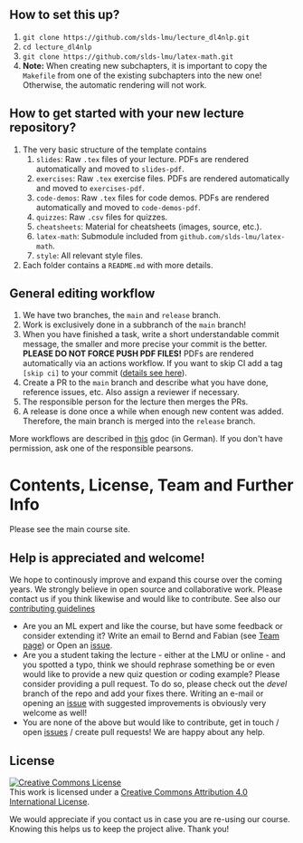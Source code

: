 ## How to set this up?

1. `git clone https://github.com/slds-lmu/lecture_dl4nlp.git`
2. `cd lecture_dl4nlp`
3. `git clone https://github.com/slds-lmu/latex-math.git`
4. __Note:__ When creating new subchapters, it is important to copy the `Makefile` from one of the existing subchapters into the new one! Otherwise, the automatic rendering will not work.

## How to get started with your new lecture repository?

1. The very basic structure of the template contains
    1. `slides`: Raw `.tex` files of your lecture. PDFs are rendered automatically and moved to `slides-pdf`.
    1. `exercises`: Raw `.tex` exercise files. PDFs are rendered automatically and moved to `exercises-pdf`.
    1. `code-demos`: Raw `.tex` files for code demos. PDFs are rendered automatically and moved to `code-demos-pdf`.
    1. `quizzes`: Raw `.csv` files for quizzes.
    1. `cheatsheets`: Material for cheatsheets (images, source, etc.).
    1. `latex-math`: Submodule included from `github.com/slds-lmu/latex-math`.
    1. `style`: All relevant style files.
1. Each folder contains a `README.md` with more details.

## General editing workflow

1. We have two branches, the `main` and `release` branch.
1. Work is exclusively done in a subbranch of the `main` branch!
1. When you have finished a task, write a short understandable commit message, the smaller and more precise your commit is the better. __PLEASE DO NOT FORCE PUSH PDF FILES!__ PDFs are rendered automatically via an actions workflow. If you want to skip CI add a tag `[skip ci]` to your commit ([details see here](https://github.blog/changelog/2021-02-08-github-actions-skip-pull-request-and-push-workflows-with-skip-ci/)).
1. Create a PR to the `main` branch and describe what you have done, reference issues, etc. Also assign a reviewer if necessary.
1. The responsible person for the lecture then merges the PRs.
1. A release is done once a while when enough new content was added. Therefore, the main branch is merged into the `release` branch.

More workflows are described in [this](https://docs.google.com/document/d/1ayDlrDIAGxiUy6UXE4aDc1NIWG7bPACT8PGcvkWfOrc/edit#heading=h.esnnvwml8s4u) gdoc (in German). If you don't have permission, ask one of the responsible pearsons.

# Contents, License, Team and Further Info
Please see the main course site.

## Help is appreciated and welcome!

We hope to continously improve and expand this course over the coming years.
We strongly believe in open source and collaborative work. Please contact us if
you think likewise and would like to contribute.
See also our [contributing guidelines](CONTRIBUTING.md)

- Are you an ML expert and like the course, but have some feedback or consider
  extending it?
  Write an email to Bernd and Fabian (see [Team page](vignettes/team.Rmd)) or
  Open an [issue](https://github.com/compstat-lmu/lecture_i2ml/issues).
- Are you a student taking the lecture - either at the LMU or online - and you
  spotted a typo, think we should rephrase something be or even would like to
  provide a new quiz question or coding example? Please consider providing a
  pull request. To do so, please check out the *devel* branch of the repo and
  add your fixes there. Writing an e-mail or opening an
  [issue](https://github.com/compstat-lmu/lecture_i2ml/issues) with suggested
  improvements is obviously very welcome as well!
- You are none of the above but would like to contribute, get in touch / open
  [issues](https://github.com/compstat-lmu/lecture_i2ml/issues) / create pull
  requests! We are happy about any help.

## License

<a rel="license" href="http://creativecommons.org/licenses/by/4.0/"><img alt="Creative Commons License" style="border-width:0" src="https://i.creativecommons.org/l/by/4.0/88x31.png" /></a><br />This work is licensed under a <a rel="license" href="http://creativecommons.org/licenses/by/4.0/">Creative Commons Attribution 4.0 International License</a>.

We would appreciate if you contact us in case you are re-using our course.
Knowing this helps us to keep the project alive. Thank you!


